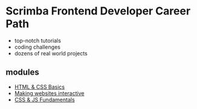 # Scrimba Frontend Developer Career Path
* top-notch tutorials
* coding challenges
* dozens of real world projects

## modules
- [HTML & CSS Basics](module_02/README.md)
- [Making websites interactive](module_03/README.md) 
- [CSS & JS Fundamentals](module_04/README.md)
